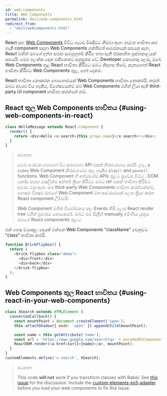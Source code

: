```yaml
---
id: web-components
title: Web Components
permalink: docs/web-components.html
redirect_from:
  - "docs/webcomponents.html"
---
```


React සහ [Web Components](https://developer.mozilla.org/en-US/docs/Web/Web_Components) විවිධ ගැටළු විසඳීමට නිමවා ඇත. නැවත භාවිතා කර හැකි component සදහා Web Components ශක්තිමත් ආවරනයක්  සපයනු ඇත, React මඟින් ඔබගේ දත්ත සමඟ සමමුහුර්ත කිරීම තබා ඇති ප්රකාශිත පුස්තකාලයක් සපයයි. මෙම ඉලක්ක දෙක එකිනෙකට අනුපූරක වේ. Developer කෙනෙකු ලෙස, ඔබේ Web Components තුළ React භාවිතා කිරීමට ඔබට නිදහස තිබේ, නැතහොත් React භාවිතා කිරීමට Web Components තුළ, හෝ දෙකම.

React භාවිතා නොකරන බොහොමයක් Web Components භාවිතා නොකරයි. නමුත් ඔබට අවශ්‍ය විය හැකිය, විශේෂයෙන්ම ඔබ Web Components  මගින් ලියා ඇති third-party UI component භාවිතා කරන්නේ නම්.

## React තුල Web Components භාවිතය {#using-web-components-in-react}

```javascript
class HelloMessage extends React.Component {
  render() {
    return <div>Hello <x-search>{this.props.name}</x-search>!</div>;
  }
}
```

>සටහන:
>
> වෙබ් සංරචක බොහෝ විට අත්‍යවශ්‍ය API එකක් නිරාවරණය කරයි. උදා., a `video` Web Component නිරාවරණය කල හැකිය `play()` and `pause()` functions. Web Component හි අත්යවශ්ය APIs තුලට ප්‍රවේශ වීමට , DOM නෝඩ් සමඟ කෙලින්ම අන්තර් ක්‍රියා කිරීමට ඔබට ref එකක් භාවිතා කිරීමට අවශ්‍ය වනු ඇත. ඔබ third-party Web Components භාවිතා කරන්නේනම්, හොඳම විසඳුම  ඔබගේ Web Component මත ආවරණයක් ලෙස ක්‍රියා කරන React component ලිවීමයි.
>
> Web Component මගින් විමෝචනය කල Events  නිසි ලෙස React render tree මගින් ප්‍රචාරය නොකෙරේ.
> ඔබට එම සිද්දීන් manually අමිණිය යුතුය ඔබගේ React components තුලට.

එක් පොදු ව්යාකූල දෙයක් වන්නෙ Web Components "className"  වෙනුවට "class" භාවිතා කරයි.

```javascript
function BrickFlipbox() {
  return (
    <brick-flipbox class="demo">
      <div>front</div>
      <div>back</div>
    </brick-flipbox>
  );
}
```

## Web Components තුල  React භාවිතය {#using-react-in-your-web-components}

```javascript
class XSearch extends HTMLElement {
  connectedCallback() {
    const mountPoint = document.createElement('span');
    this.attachShadow({ mode: 'open' }).appendChild(mountPoint);

    const name = this.getAttribute('name');
    const url = 'https://www.google.com/search?q=' + encodeURIComponent(name);
    ReactDOM.render(<a href={url}>{name}</a>, mountPoint);
  }
}
customElements.define('x-search', XSearch);
```

>සටහන:
>
>This code **will not** work if you transform classes with Babel. See [this issue](https://github.com/w3c/webcomponents/issues/587) for the discussion.
>Include the [custom-elements-es5-adapter](https://github.com/webcomponents/webcomponentsjs#custom-elements-es5-adapterjs) before you load your web components to fix this issue.
